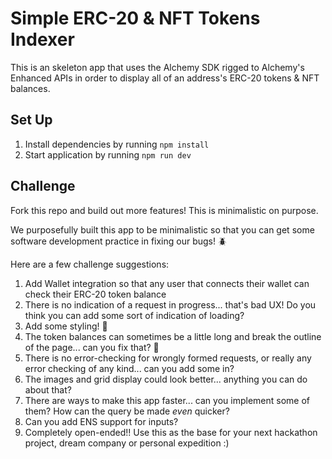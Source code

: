 # Simple ERC-20 & NFT Tokens Indexer

This is an skeleton app that uses the Alchemy SDK rigged to Alchemy's Enhanced APIs in order to display all of an address's ERC-20 tokens & NFT balances.

## Set Up

1. Install dependencies by running `npm install`
2. Start application by running `npm run dev`

## Challenge

Fork this repo and build out more features! This is minimalistic on purpose.

We purposefully built this app to be minimalistic so that you can get some software development practice in fixing our bugs! 🪲

Here are a few challenge suggestions:

1. Add Wallet integration so that any user that connects their wallet can check their ERC-20 token balance
2. There is no indication of a request in progress... that's bad UX! Do you think you can add some sort of indication of loading?
3. Add some styling! 🎨
4. The token balances can sometimes be a little long and break the outline of the page... can you fix that? 🔧
5. There is no error-checking for wrongly formed requests, or really any error checking of any kind... can you add some in?
6. The images and grid display could look better... anything you can do about that?
7. There are ways to make this app faster... can you implement some of them? How can the query be made _even_ quicker?
8. Can you add ENS support for inputs?
9. Completely open-ended!! Use this as the base for your next hackathon project, dream company or personal expedition :)
